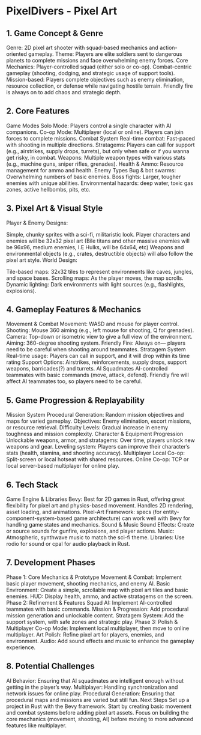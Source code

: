 # PixelDivers - Pixel Art 
## 1. Game Concept & Genre
Genre: 2D pixel art shooter with squad-based mechanics and action-oriented gameplay.
Theme: Players are elite soldiers sent to dangerous planets to complete missions and face overwhelming enemy forces.
Core Mechanics:
Player-controlled squad (either solo or co-op).
Combat-centric gameplay (shooting, dodging, and strategic usage of support tools).
Mission-based: Players complete objectives such as enemy elimination, resource collection, or defense while navigating hostile terrain.
Friendly fire is always on to add chaos and strategic depth.

## 2. Core Features
Game Modes
Solo Mode: Players control a single character with AI companions.
Co-op Mode: Multiplayer (local or online). Players can join forces to complete missions.
Combat System
Real-time combat: Fast-paced with shooting in multiple directions.
Stratagems: Players can call for support (e.g., airstrikes, supply drops, turrets), but only when safe or if you wanna get risky, in combat.
Weapons: Multiple weapon types with various stats (e.g., machine guns, sniper rifles, grenades).
Health & Ammo: Resource management for ammo and health.
Enemy Types
Bug & bot swarms: Overwhelming numbers of basic enemies.
Boss fights: Larger, tougher enemies with unique abilities.
Environmental hazards: deep water, toxic gas zones, active hellbombs, pits, etc.

## 3. Pixel Art & Visual Style
Player & Enemy Designs:


Simple, chunky sprites with a sci-fi, militaristic look.
Player characters and enemies will be 32x32 pixel art (Bile titans and other massive enemies will be 96x96, medium enemies, I.E Hulks, will be 64x64, etc)
Weapons and environmental objects (e.g., crates, destructible objects) will also follow the pixel art style.
World Design:


Tile-based maps: 32x32 tiles to represent environments like caves, jungles, and space bases.
Scrolling maps: As the player moves, the map scrolls.
Dynamic lighting: Dark environments with light sources (e.g., flashlights, explosions).

## 4. Gameplay Features & Mechanics
Movement & Combat
Movement: WASD and mouse for player control.
Shooting: Mouse 360 aiming (e.g., left mouse for shooting, Q for grenades).
Camera: Top-down or isometric view to give a full view of the environment.
Aiming: 360-degree shooting system.
Friendly Fire: Always on— players need to be careful when shooting around teammates.
Stratagem System
Real-time usage: Players can call in support, and it will drop within its time rating
Support Options: Airstrikes, reinforcements, supply drops, support weapons, barricades(?) and turrets.
AI Squadmates
AI-controlled teammates with basic commands (move, attack, defend).
Friendly fire will affect AI teammates too, so players need to be careful.

## 5. Game Progression & Replayability
Mission System
Procedural Generation: Random mission objectives and maps for varied gameplay.
Objectives: Enemy elimination, escort missions, or resource retrieval.
Difficulty Levels: Gradual increase in enemy toughness and mission complexity.
Character & Equipment Progression
Unlockable weapons, armor, and stratagems: Over time, players unlock new weapons and gear.
Leveling system: Players can improve their character’s stats (health, stamina, and shooting accuracy).
Multiplayer
Local Co-op: Split-screen or local hotseat with shared resources.
Online Co-op: TCP or local server-based multiplayer for online play.

## 6. Tech Stack
Game Engine & Libraries
Bevy: Best for 2D games in Rust, offering great flexibility for pixel art and physics-based movement.
Handles 2D rendering, asset loading, and animations.
Pixel-Art Framework: specs (for entity-component-system-based game architecture) can work well with Bevy for handling game states and mechanics.
Sound & Music
Sound Effects: Create or source sounds for gunfire, explosions, and player actions.
Music: Atmospheric, synthwave music to match the sci-fi theme.
Libraries: Use rodio for sound or cpal for audio playback in Rust.

## 7. Development Phases
Phase 1: Core Mechanics & Prototype
Movement & Combat: Implement basic player movement, shooting mechanics, and enemy AI.
Basic Environment: Create a simple, scrollable map with pixel art tiles and basic enemies.
HUD: Display health, ammo, and active stratagems on the screen.
Phase 2: Refinement & Features
Squad AI: Implement AI-controlled teammates with basic commands.
Mission & Progression: Add procedural mission generation and unlockable content.
Stratagem System: Add the support system, with safe zones and strategic play.
Phase 3: Polish & Multiplayer
Co-op Mode: Implement local multiplayer, then move to online multiplayer.
Art Polish: Refine pixel art for players, enemies, and environment.
Audio: Add sound effects and music to enhance the gameplay experience.

## 8. Potential Challenges
AI Behavior: Ensuring that AI squadmates are intelligent enough without getting in the player’s way.
Multiplayer: Handling synchronization and network issues for online play.
Procedural Generation: Ensuring that procedural maps and missions are varied but still fun.
Next Steps
Set up a project in Rust with the Bevy framework.
Start by creating basic movement and combat systems before adding pixel art assets.
Focus on building the core mechanics (movement, shooting, AI) before moving to more advanced features like multiplayer.
